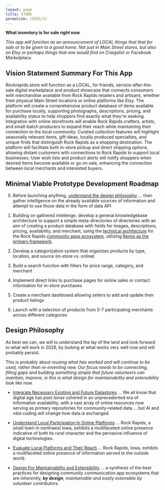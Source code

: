 ```yaml
---
layout: page
title: STORE
permalink: /FOSS/5/
---
```

**What inventory is for sale right now**

*This app will function as an announcement of LOCAL things that that for sale or to be given to a good home.  Not just in Main Street stores, but also on Etsy or perhaps things that one would find on Craigslist or Facebook Marketplace.*

## Vision Statement Summary For This App

Rockrapids.store will function as a LOCAL, for friends, service-after-the-sale digital marketplace and product showcase that connects consumers with merchandise available from Rock Rapids retailers and artisans, whether from physical Main Street locations or online platforms like Etsy. The platform will create a comprehensive product database of items available for purchase locally, supporting photographs, descriptions, pricing, and availability status to help shoppers find exactly what they're seeking. Integration with online storefronts will enable Rock Rapids crafters, artists, and small-batch producers to expand their reach while maintaining their connection to the local community. Curated collection features will highlight seasonally relevant items, gift ideas, locally produced specialties, and unique finds that distinguish Rock Rapids as a shopping destination. The platform will facilitate both in-store pickup and direct shipping options, allowing distant customers with connections to Rock Rapids to support local businesses. User wish lists and product alerts will notify shoppers when desired items become available or go on sale, enhancing the connection between local merchants and interested buyers.

## Minimal Viable Prototype Development Roadmap

0. Before launching anything, [understand the design philosophy](#design-philosophy) ... then gather intelligence on the already available sources of information and attempt to use those data in the form of data API

1. Building on gathered intellenge, develop a general knowledgebase architecture to support a simple meta-directories of directories with an aim of creating a product database with fields for images, descriptions, pricing, availability, and merchant, using the [technical architecture](https://rockrapids.github.io/communication/2025/03/29/RockRapidsApps.html#technical-architecture-1) for the Rock Rapids [community apps ecosystem](https://rockrapids.github.io/communication/2025/03/29/RockRapidsApps.html#executive-summary), utilizing [Remix as the primary framework](https://rockrapids.github.io/communication/2025/03/29/RockRapidsApps.html#why-remix-the-superior-choice-for-rock-rapids-1).

2. Develop a categorization system that organizes products by type, location, and source (in-store vs. online)

3. Build a search function with filters for price range, category, and merchant

4. Implement direct links to purchase pages for online sales or contact information for in-store purchases

5. Create a merchant dashboard allowing sellers to add and update their product listings

6. Launch with a selection of products from 5-7 participating merchants across different categories

## Design Philosophy

As best we can, we will to understand the lay of the land and look forward to what will work in 2026, by looking at what works very well now and will probably persist. 

This is probably about *reusing what has worked and will continue to be used, rather than re-inventing new. Our focus needs to be connecting, filling gaps and building something simple that future volunteers can maintain, improve, ie this is what design for maintainability and extensibility look like now.*

- [Integrate Necessary Existing and Future Datastores](https://rockrapids.github.io/communication/2025/03/31/RockRapidsApps-Step0-1.html) ... We all know that digital age has *past tense* ushered in an unprecedented era of information availability, with a vast array of online resources now serving as primary repositories for community-related data ... but AI and vibe coding will change how data is exchanged. 

- [Understand Local Participation In Online Platforms](https://rockrapids.github.io/communication/2025/03/31/RockRapidsApps-Step0-2.html) ... Rock Rapids, a small town in northwest Iowa, exhibits a multifaceted online presence indicative of both its rural character and the pervasive influence of digital technologies. 


- [Evaluate Local Platforms and Their Reach](https://rockrapids.github.io/communication/2025/03/31/RockRapidsApps-Step0-3.html) ... Rock Rapids, Iowa, exhibits a multifaceted online presence of information served to the outside world.

- [Design For Maintainability and Extensibility](https://rockrapids.github.io/communication/2025/03/31/RockRapidsApps-Step0-4.html) ... a synthesis of the best practices for designing community communication app ecosystems that are *inherently, **by design**, maintainable and easily extensible by volunteer contributors.* 


